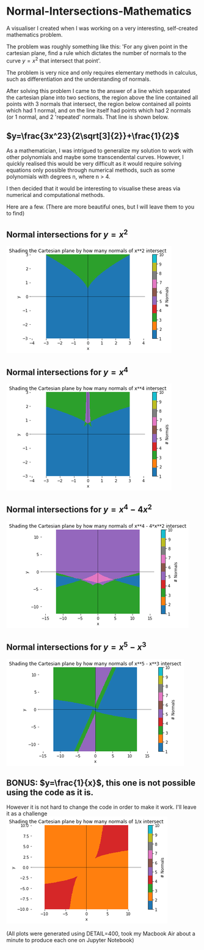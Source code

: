 # Normal-Intersections-Mathematics
A visualiser I created when I was working on a very interesting, self-created mathematics problem.

The problem was roughly something like this: 'For any given point in the cartesian plane, find a rule which dictates the number of normals to the curve $y=x^2$ that intersect that point'.

The problem is very nice and only requires elementary methods in calculus, such as differentiation and the understanding of normals.

After solving this problem I came to the answer of a line which separated the cartesian plane into two sections, the region above the line contained all points with 3 normals that intersect, the region below contained all points which had 1 normal, and on the line itself had points which had 2 normals (or 1 normal, and 2 'repeated' normals. That line is shown below.

## $y=\frac{3x^23}{2\sqrt[3]{2}}+\frac{1}{2}$

As a mathematician, I was intrigued to generalize my solution to work with other polynomials and maybe some transcendental curves. However, I quickly realised this would be very difficult as it would require solving equations only possible through numerical methods, such as some polynomials with degrees n, where n > 4.

I then decided that it would be interesting to visualise these areas via numerical and computational methods. 

Here are a few. (There are more beautiful ones, but I will leave them to you to find)

## Normal intersections for $y=x^2$
![Screenshot](x^2.png)
## Normal intersections for $y=x^4$
![Screenshot](x^4.png)
## Normal intersections for $y=x^4-4x^2$
![Screenshot](x^4-4x^2.png)
## Normal intersections for $y=x^5-x^3$
![Screenshot](x^5-x^3.png)
## BONUS: $y=\frac{1}{x}$, this one is not possible using the code as it is. 
However it is not hard to change the code in order to make it work. I'll leave it as a challenge
![Screenshot](1overx.png)

(All plots were generated using DETAIL=400, took my Macbook Air about a minute to produce each one on Jupyter Notebook)
